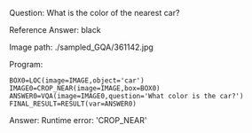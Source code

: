 Question: What is the color of the nearest car?

Reference Answer: black

Image path: ./sampled_GQA/361142.jpg

Program:

```
BOX0=LOC(image=IMAGE,object='car')
IMAGE0=CROP_NEAR(image=IMAGE,box=BOX0)
ANSWER0=VQA(image=IMAGE0,question='What color is the car?')
FINAL_RESULT=RESULT(var=ANSWER0)
```
Answer: Runtime error: 'CROP_NEAR'

